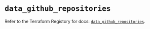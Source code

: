 # `data_github_repositories`

Refer to the Terraform Registory for docs: [`data_github_repositories`](https://registry.terraform.io/providers/integrations/github/5.28.0/docs/data-sources/repositories).
